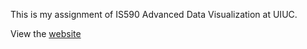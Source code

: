 This is my assignment of IS590 Advanced Data Visualization at UIUC.

View the [website](https://missmoss.github.io/IS590ADV-final-project/)
